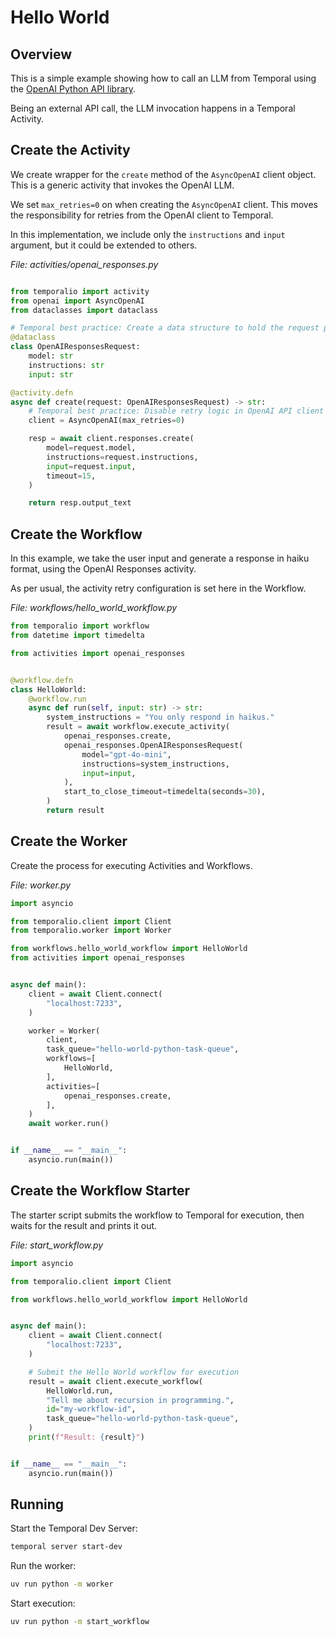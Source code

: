 # Hello World

## Overview

This is a simple example showing how to call an LLM from Temporal using the [OpenAI Python API library](https://github.com/openai/openai-python).

Being an external API call, the LLM invocation happens in a Temporal Activity.

## Create the Activity

We create wrapper for the `create` method of the `AsyncOpenAI` client object.
This is a generic activity that invokes the OpenAI LLM.

We set `max_retries=0` on when creating the `AsyncOpenAI` client.
This moves the responsibility for retries from the OpenAI client to Temporal.

In this implementation, we include only the `instructions` and `input` argument, but it could be extended to others.

*File: activities/openai_responses.py*
```python

from temporalio import activity
from openai import AsyncOpenAI
from dataclasses import dataclass

# Temporal best practice: Create a data structure to hold the request parameters.
@dataclass
class OpenAIResponsesRequest:
    model: str
    instructions: str
    input: str

@activity.defn
async def create(request: OpenAIResponsesRequest) -> str:
    # Temporal best practice: Disable retry logic in OpenAI API client library.
    client = AsyncOpenAI(max_retries=0)

    resp = await client.responses.create(
        model=request.model,
        instructions=request.instructions,
        input=request.input,
        timeout=15,
    )

    return resp.output_text
```

## Create the Workflow

In this example, we take the user input and generate a response in haiku format, using the OpenAI Responses activity.

As per usual, the activity retry configuration is set here in the Workflow.

*File: workflows/hello_world_workflow.py*
```python
from temporalio import workflow
from datetime import timedelta

from activities import openai_responses


@workflow.defn
class HelloWorld:
    @workflow.run
    async def run(self, input: str) -> str:
        system_instructions = "You only respond in haikus."
        result = await workflow.execute_activity(
            openai_responses.create,
            openai_responses.OpenAIResponsesRequest(
                model="gpt-4o-mini",
                instructions=system_instructions,
                input=input,
            ),
            start_to_close_timeout=timedelta(seconds=30),
        )
        return result
```

## Create the Worker

Create the process for executing Activities and Workflows.

*File: worker.py*
```python
import asyncio

from temporalio.client import Client
from temporalio.worker import Worker

from workflows.hello_world_workflow import HelloWorld
from activities import openai_responses


async def main():
    client = await Client.connect(
        "localhost:7233",
    )

    worker = Worker(
        client,
        task_queue="hello-world-python-task-queue",
        workflows=[
            HelloWorld,
        ],
        activities=[
            openai_responses.create,
        ],
    )
    await worker.run()


if __name__ == "__main__":
    asyncio.run(main())
```

## Create the Workflow Starter

The starter script submits the workflow to Temporal for execution, then waits for the result and prints it out.

*File: start_workflow.py*
```python
import asyncio

from temporalio.client import Client

from workflows.hello_world_workflow import HelloWorld


async def main():
    client = await Client.connect(
        "localhost:7233",
    )

    # Submit the Hello World workflow for execution
    result = await client.execute_workflow(
        HelloWorld.run,
        "Tell me about recursion in programming.",
        id="my-workflow-id",
        task_queue="hello-world-python-task-queue",
    )
    print(f"Result: {result}")


if __name__ == "__main__":
    asyncio.run(main())

```

## Running

Start the Temporal Dev Server:

```bash
temporal server start-dev
```

Run the worker:

```bash
uv run python -m worker
```

Start execution:

```bash
uv run python -m start_workflow
```